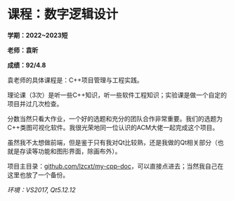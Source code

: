 # 课程：数字逻辑设计

**学期：2022~2023短**

**老师：袁昕**

**成绩：92/4.8**

袁老师的具体课程是：C++项目管理与工程实践。

理论课（3次）是听一些C++知识，听一些软件工程知识；实验课是做一个自定的项目并过几次检查。

分数当然只看大作业，一个好的选题和充分的团队合作非常重要。我们的选题为C++类图可视化软件。我很光荣地同一位认识的ACM大佬一起完成这个项目。

虽然我不太想做前端，但是鉴于只有我对Qt比较熟，还是我做的Qt相关部分（也就是存读等功能和图形界面，除画布外）。

项目主目录：[github.com/lzcxt/my-cpp-doc](https://github.com/lzcxt/my-cpp-doc)，可以直接点进去；当然我自己在这里也放了一个备份。

*环境：VS2017, Qt5.12.12*
